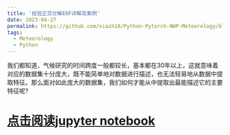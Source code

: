 ```yaml
---
title: '经验正交分解EOF详解及案例'
date: 2023-04-27
permalink: https://github.com/xiazh18/Python-Pytorch-NWP-Meteorology/blob/main/article/%E7%BB%8F%E9%AA%8C%E6%AD%A3%E4%BA%A4%E5%88%86%E8%A7%A3EOF%E8%AF%A6%E8%A7%A3%E5%8F%8A%E6%A1%88%E4%BE%8B.ipynb
tags:
  - Meteorology
  - Python
---
```


我们都知道，气候研究的时间跨度一般都较长，基本都在30年以上，这就意味着对应的数据集十分庞大，既不能简单地对数据进行描述，也无法轻易地从数据中提取特征。那么面对如此庞大的数据集，我们如何才能从中提取出最能描述它的主要特征呢?

[点击阅读jupyter notebook](https://github.com/xiazh18/Python-Pytorch-NWP-Meteorology/blob/main/article/%E7%BB%8F%E9%AA%8C%E6%AD%A3%E4%BA%A4%E5%88%86%E8%A7%A3EOF%E8%AF%A6%E8%A7%A3%E5%8F%8A%E6%A1%88%E4%BE%8B.ipynb)
======

